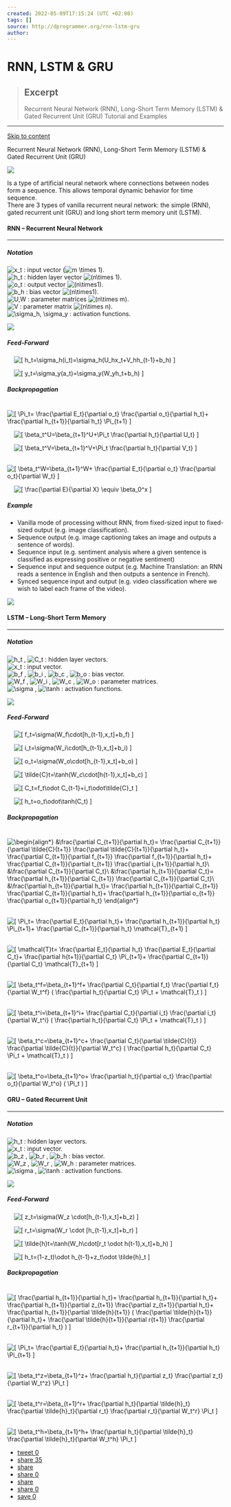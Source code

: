 ```yaml
---
created: 2022-05-09T17:15:24 (UTC +02:00)
tags: []
source: http://dprogrammer.org/rnn-lstm-gru
author: 
---
```


# RNN, LSTM & GRU



> ## Excerpt
> Recurrent Neural Network (RNN), Long-Short Term Memory (LSTM) & Gated Recurrent Unit (GRU) Tutorial and Examples

---
[Skip to content](http://dprogrammer.org/rnn-lstm-gru#content)

Recurrent Neural Network (RNN), Long-Short Term Memory (LSTM) & Gated Recurrent Unit (GRU)

![](https://sp-ao.shortpixel.ai/client/q_glossy,ret_img,w_1200/http://dprogrammer.org/wp-content/uploads/2019/04/RNN-vs-LSTM-vs-GRU-1200x361.png)

Is a type of artificial neural network where connections between nodes form a sequence. This allows temporal dynamic behavior for time sequence.  
There are 3 types of vanilla recurrent neural network: the simple (RNN), gated recurrent unit (GRU) and long short term memory unit (LSTM).

#### RNN – Recurrent Neural Network

---

##### Notation

![x_t](https://sp-ao.shortpixel.ai/client/q_glossy,ret_img,w_15,h_11/http://dprogrammer.org/wp-content/ql-cache/quicklatex.com-e61554f08003ee171b6d5c3f9eac71ae_l3.png "Rendered by QuickLaTeX.com") : input vector (![m \times 1](https://sp-ao.shortpixel.ai/client/q_glossy,ret_img,w_45,h_13/http://dprogrammer.org/wp-content/ql-cache/quicklatex.com-29e5110a60c64b5dad2e64b8fb7a7953_l3.png "Rendered by QuickLaTeX.com")).  
![h_t](https://sp-ao.shortpixel.ai/client/q_glossy,ret_img,w_15,h_16/http://dprogrammer.org/wp-content/ql-cache/quicklatex.com-ec35de23c67ce8f03c9ac543d88f9aba_l3.png "Rendered by QuickLaTeX.com") : hidden layer vector ![(n\times 1)](https://sp-ao.shortpixel.ai/client/q_glossy,ret_img,w_53,h_18/http://dprogrammer.org/wp-content/ql-cache/quicklatex.com-f4da819f11cd395ccec508b18538d33e_l3.png "Rendered by QuickLaTeX.com").  
![o_t](https://sp-ao.shortpixel.ai/client/q_glossy,ret_img,w_14,h_11/http://dprogrammer.org/wp-content/ql-cache/quicklatex.com-d4bfa32c729fb1c451b3564683c4ef97_l3.png "Rendered by QuickLaTeX.com") : output vector ![(n\times1)](https://sp-ao.shortpixel.ai/client/q_glossy,ret_img,w_53,h_18/http://dprogrammer.org/wp-content/ql-cache/quicklatex.com-cf242a77af9988999f8fac226f337803_l3.png "Rendered by QuickLaTeX.com").  
![b_h](https://sp-ao.shortpixel.ai/client/q_glossy,ret_img,w_16,h_16/http://dprogrammer.org/wp-content/ql-cache/quicklatex.com-9b474ba86eecd2e9932ffc09b0f82009_l3.png "Rendered by QuickLaTeX.com") : bias vector ![(n\times1)](https://sp-ao.shortpixel.ai/client/q_glossy,ret_img,w_53,h_18/http://dprogrammer.org/wp-content/ql-cache/quicklatex.com-cf242a77af9988999f8fac226f337803_l3.png "Rendered by QuickLaTeX.com").  
![U,W](https://sp-ao.shortpixel.ai/client/q_glossy,ret_img,w_38,h_16/http://dprogrammer.org/wp-content/ql-cache/quicklatex.com-a8d1f4b974f1f076828d6c220778b819_l3.png "Rendered by QuickLaTeX.com") : parameter matrices ![(n\times m)](https://sp-ao.shortpixel.ai/client/q_glossy,ret_img,w_60,h_18/http://dprogrammer.org/wp-content/ql-cache/quicklatex.com-a069d3f766abc4399b2c4f6e00d5dd14_l3.png "Rendered by QuickLaTeX.com").  
![V](https://sp-ao.shortpixel.ai/client/q_glossy,ret_img,w_14,h_12/http://dprogrammer.org/wp-content/ql-cache/quicklatex.com-f8a2d43be5bf9f50ad05bd6b23681c95_l3.png "Rendered by QuickLaTeX.com") : parameter matrix ![(n\times n)](https://sp-ao.shortpixel.ai/client/q_glossy,ret_img,w_55,h_18/http://dprogrammer.org/wp-content/ql-cache/quicklatex.com-94a39522758c3aca8ab213ee82b50a0b_l3.png "Rendered by QuickLaTeX.com").  
![\sigma_h, \sigma_y](https://sp-ao.shortpixel.ai/client/q_glossy,ret_img,w_44,h_14/http://dprogrammer.org/wp-content/ql-cache/quicklatex.com-80d61dd3965e209b3637566b725f099c_l3.png "Rendered by QuickLaTeX.com") : activation functions.

![](https://sp-ao.shortpixel.ai/client/q_glossy,ret_img,w_1374/http://dprogrammer.org/wp-content/uploads/2019/04/RNN_Core2.png)

##### Feed-Forward

    ![\[ h_t=\sigma_h(i_t)=\sigma_h(U_hx_t+V_hh_{t-1}+b_h) \]](https://sp-ao.shortpixel.ai/client/q_glossy,ret_img,w_289,h_18/http://dprogrammer.org/wp-content/ql-cache/quicklatex.com-5b03c40bc8c8e6b3585087d4093e3540_l3.png "Rendered by QuickLaTeX.com")

    ![\[ y_t=\sigma_y(a_t)=\sigma_y(W_yh_t+b_h) \]](https://sp-ao.shortpixel.ai/client/q_glossy,ret_img,w_219,h_19/http://dprogrammer.org/wp-content/ql-cache/quicklatex.com-d534204b8eb3728edc81a0ce7f46c1d7_l3.png "Rendered by QuickLaTeX.com")

##### Backpropagation

    ![\[ \Pi_t= \frac{\partial E_t}{\partial o_t} \frac{\partial o_t}{\partial h_t}+ \frac{\partial h_{t+1}}{\partial h_t} \Pi_{t+1} \]](https://sp-ao.shortpixel.ai/client/q_glossy,ret_img,w_210,h_39/http://dprogrammer.org/wp-content/ql-cache/quicklatex.com-816c6848972ac7eef60586e8eba6897b_l3.png "Rendered by QuickLaTeX.com")

    ![\[ \beta_t^U=\beta_{t+1}^U+\Pi_t \frac{\partial h_t}{\partial U_t} \]](https://sp-ao.shortpixel.ai/client/q_glossy,ret_img,w_151,h_39/http://dprogrammer.org/wp-content/ql-cache/quicklatex.com-ec6c06aff2749e2c3045f889d30b1be6_l3.png "Rendered by QuickLaTeX.com")

    ![\[ \beta_t^V=\beta_{t+1}^V+\Pi_t \frac{\partial h_t}{\partial V_t} \]](https://sp-ao.shortpixel.ai/client/q_glossy,ret_img,w_150,h_39/http://dprogrammer.org/wp-content/ql-cache/quicklatex.com-507f865b92bbf7f667b9d5cdf7120ddb_l3.png "Rendered by QuickLaTeX.com")

    ![\[ \beta_t^W=\beta_{t+1}^W+ \frac{\partial E_t}{\partial o_t} \frac{\partial o_t}{\partial W_t} \]](https://sp-ao.shortpixel.ai/client/q_glossy,ret_img,w_174,h_39/http://dprogrammer.org/wp-content/ql-cache/quicklatex.com-7e8536322967445192b2b8269598c29a_l3.png "Rendered by QuickLaTeX.com")

    ![\[ \frac{\partial E}{\partial X} \equiv \beta_0^x \]](https://sp-ao.shortpixel.ai/client/q_glossy,ret_img,w_71,h_38/http://dprogrammer.org/wp-content/ql-cache/quicklatex.com-a199d288a01ec9c70548bed2528f7175_l3.png "Rendered by QuickLaTeX.com")

##### Example

-   Vanilla mode of processing without RNN, from fixed-sized input to fixed-sized output (e.g. image classification).
-   Sequence output (e.g. image captioning takes an image and outputs a sentence of words).
-   Sequence input (e.g. sentiment analysis where a given sentence is classified as expressing positive or negative sentiment)
-   Sequence input and sequence output (e.g. Machine Translation: an RNN reads a sentence in English and then outputs a sentence in French).
-   Synced sequence input and output (e.g. video classification where we wish to label each frame of the video).

![](https://sp-ao.shortpixel.ai/client/q_glossy,ret_img,w_815/http://dprogrammer.org/wp-content/uploads/2019/04/Example-RNN.png)

#### LSTM – Long-Short Term Memory

---

##### Notation

![h_t](https://sp-ao.shortpixel.ai/client/q_glossy,ret_img,w_15,h_16/http://dprogrammer.org/wp-content/ql-cache/quicklatex.com-ec35de23c67ce8f03c9ac543d88f9aba_l3.png "Rendered by QuickLaTeX.com") , ![C_t](https://sp-ao.shortpixel.ai/client/q_glossy,ret_img,w_18,h_15/http://dprogrammer.org/wp-content/ql-cache/quicklatex.com-23fc106a6dc2a6f5fa1eaeb274911e5a_l3.png "Rendered by QuickLaTeX.com") : hidden layer vectors.  
![x_t](https://sp-ao.shortpixel.ai/client/q_glossy,ret_img,w_15,h_11/http://dprogrammer.org/wp-content/ql-cache/quicklatex.com-e61554f08003ee171b6d5c3f9eac71ae_l3.png "Rendered by QuickLaTeX.com") : input vector.  
![b_f](https://sp-ao.shortpixel.ai/client/q_glossy,ret_img,w_16,h_19/http://dprogrammer.org/wp-content/ql-cache/quicklatex.com-bdc988b6f815b9a00bed409aa5eac169_l3.png "Rendered by QuickLaTeX.com") , ![b_i](https://sp-ao.shortpixel.ai/client/q_glossy,ret_img,w_13,h_16/http://dprogrammer.org/wp-content/ql-cache/quicklatex.com-0c96df5706e08ddc96aa5ddb04fe9446_l3.png "Rendered by QuickLaTeX.com") , ![b_c](https://sp-ao.shortpixel.ai/client/q_glossy,ret_img,w_14,h_16/http://dprogrammer.org/wp-content/ql-cache/quicklatex.com-87872827d137ce528c4ab71009d6c5d5_l3.png "Rendered by QuickLaTeX.com") , ![b_o](https://sp-ao.shortpixel.ai/client/q_glossy,ret_img,w_15,h_16/http://dprogrammer.org/wp-content/ql-cache/quicklatex.com-077b3b0600ab38c5ac020c5e7f887f35_l3.png "Rendered by QuickLaTeX.com") : bias vector.  
![W_f](https://sp-ao.shortpixel.ai/client/q_glossy,ret_img,w_25,h_18/http://dprogrammer.org/wp-content/ql-cache/quicklatex.com-d692813c52d6d1fb0f2fb8c02d87c0ac_l3.png "Rendered by QuickLaTeX.com") , ![W_i](https://sp-ao.shortpixel.ai/client/q_glossy,ret_img,w_22,h_15/http://dprogrammer.org/wp-content/ql-cache/quicklatex.com-bbc0e4525b5337eae1896658ccaca8be_l3.png "Rendered by QuickLaTeX.com") , ![W_c](https://sp-ao.shortpixel.ai/client/q_glossy,ret_img,w_23,h_15/http://dprogrammer.org/wp-content/ql-cache/quicklatex.com-a5652251895933992507e39d9f4fb368_l3.png "Rendered by QuickLaTeX.com") , ![W_o](https://sp-ao.shortpixel.ai/client/q_glossy,ret_img,w_24,h_15/http://dprogrammer.org/wp-content/ql-cache/quicklatex.com-ef80e2b242538af71eecce45d523da93_l3.png "Rendered by QuickLaTeX.com") : parameter matrices.  
![\sigma](https://sp-ao.shortpixel.ai/client/q_glossy,ret_img,w_11,h_8/http://dprogrammer.org/wp-content/ql-cache/quicklatex.com-002db43cb4222d94b346ebaa548e03bd_l3.png "Rendered by QuickLaTeX.com") , ![\tanh](https://sp-ao.shortpixel.ai/client/q_glossy,ret_img,w_36,h_13/http://dprogrammer.org/wp-content/ql-cache/quicklatex.com-0b81e5017f469bbd09028667367a7e6a_l3.png "Rendered by QuickLaTeX.com") : activation functions.

![](https://sp-ao.shortpixel.ai/client/q_glossy,ret_img,w_1003/http://dprogrammer.org/wp-content/uploads/2019/04/LSTM-Core.png)

##### Feed-Forward

    ![\[ f_t=\sigma(W_f\cdot[h_{t-1},x_t]+b_f) \]](https://sp-ao.shortpixel.ai/client/q_glossy,ret_img,w_205,h_20/http://dprogrammer.org/wp-content/ql-cache/quicklatex.com-29f60b49619412f2281021705d731ae3_l3.png "Rendered by QuickLaTeX.com")

    ![\[ i_t=\sigma(W_i\cdot[h_{t-1},x_t]+b_i) \]](https://sp-ao.shortpixel.ai/client/q_glossy,ret_img,w_196,h_19/http://dprogrammer.org/wp-content/ql-cache/quicklatex.com-82f03ed88f42b4ab8513653a36b6e775_l3.png "Rendered by QuickLaTeX.com")

    ![\[ o_t=\sigma(W_o\cdot[h_{t-1},x_t]+b_o) \]](https://sp-ao.shortpixel.ai/client/q_glossy,ret_img,w_203,h_19/http://dprogrammer.org/wp-content/ql-cache/quicklatex.com-dbc53f6ce29f802f6d0a2d2bf75daf1c_l3.png "Rendered by QuickLaTeX.com")

    ![\[ \tilde{C}_t=\tanh(W_c\cdot[h_{t-1},x_t]+b_c) \]](https://sp-ao.shortpixel.ai/client/q_glossy,ret_img,w_230,h_22/http://dprogrammer.org/wp-content/ql-cache/quicklatex.com-4c8e4bdab43d69294e773a5814b5c9e2_l3.png "Rendered by QuickLaTeX.com")

    ![\[ C_t=f_t\odot C_{t-1}+i_t\odot\tilde{C}_t \]](https://sp-ao.shortpixel.ai/client/q_glossy,ret_img,w_187,h_21/http://dprogrammer.org/wp-content/ql-cache/quicklatex.com-831170c55091126028eede561ec2e3a0_l3.png "Rendered by QuickLaTeX.com")

    ![\[ h_t=o_t\odot\tanh(C_t) \]](https://sp-ao.shortpixel.ai/client/q_glossy,ret_img,w_143,h_18/http://dprogrammer.org/wp-content/ql-cache/quicklatex.com-3ea0dfc9c9edc4b4f4290ef313c99664_l3.png "Rendered by QuickLaTeX.com")

##### Backpropagation

    ![\begin{align*} &\frac{\partial C_{t+1}}{\partial h_t}= \frac{\partial C_{t+1}}{\partial \tilde{C}_{t+1}} \frac{\partial \tilde{C}_{t+1}}{\partial h_t}+ \frac{\partial C_{t+1}}{\partial f_{t+1}} \frac{\partial f_{t+1}}{\partial h_t}+ \frac{\partial C_{t+1}}{\partial t_{t+1}} \frac{\partial i_{t+1}}{\partial h_t}\\ &\frac{\partial C_{t+1}}{\partial C_t}\\ &\frac{\partial h_{t+1}}{\partial C_t}= \frac{\partial h_{t+1}}{\partial C_{t+1}} \frac{\partial C_{t+1}}{\partial C_t}\\ &\frac{\partial h_{t+1}}{\partial h_t}= \frac{\partial h_{t+1}}{\partial C_{t+1}} \frac{\partial C_{t+1}}{\partial h_t}+ \frac{\partial h_{t+1}}{\partial o_{t+1}} \frac{\partial o_{t+1}}{\partial h_t} \end{align*}](https://sp-ao.shortpixel.ai/client/q_glossy,ret_img,w_405,h_187/http://dprogrammer.org/wp-content/ql-cache/quicklatex.com-abf9a93846925b6a0594b32254fb6524_l3.png "Rendered by QuickLaTeX.com")

    ![\[ \Pi_t= \frac{\partial E_t}{\partial h_t}+ \frac{\partial h_{t+1}}{\partial h_t} \Pi_{t+1}+ \frac{\partial C_{t+1}}{\partial h_t} \mathcal{T}_{t+1} \]](https://sp-ao.shortpixel.ai/client/q_glossy,ret_img,w_286,h_39/http://dprogrammer.org/wp-content/ql-cache/quicklatex.com-65e5c6bfd19294738fb112d05884c84b_l3.png "Rendered by QuickLaTeX.com")

    ![\[ \mathcal{T}_t= \frac{\partial E_t}{\partial h_t} \frac{\partial E_t}{\partial C_t}+ \frac{\partial h_{t+1}}{\partial C_t} \Pi_{t+1}+ \frac{\partial C_{t+1}}{\partial C_t} \mathcal{T}_{t+1} \]](https://sp-ao.shortpixel.ai/client/q_glossy,ret_img,w_315,h_39/http://dprogrammer.org/wp-content/ql-cache/quicklatex.com-4439ae5346ea95daf7849f63a89c60ee_l3.png "Rendered by QuickLaTeX.com")

    ![\[ \beta_t^f=\beta_{t+1}^f+ \frac{\partial C_t}{\partial f_t} \frac{\partial f_t}{\partial W_t^f} ( \frac{\partial h_t}{\partial C_t} \Pi_t + \mathcal{T}_t ) \]](https://sp-ao.shortpixel.ai/client/q_glossy,ret_img,w_275,h_45/http://dprogrammer.org/wp-content/ql-cache/quicklatex.com-ff31700dfd6ffc36b8f2b3369b79a648_l3.png "Rendered by QuickLaTeX.com")

    ![\[ \beta_t^i=\beta_{t+1}^i+ \frac{\partial C_t}{\partial i_t} \frac{\partial i_t}{\partial W_t^i} ( \frac{\partial h_t}{\partial C_t} \Pi_t + \mathcal{T}_t ) \]](https://sp-ao.shortpixel.ai/client/q_glossy,ret_img,w_269,h_42/http://dprogrammer.org/wp-content/ql-cache/quicklatex.com-9b8bab5419d2c979dd95ad58f5113f10_l3.png "Rendered by QuickLaTeX.com")

    ![\[ \beta_t^c=\beta_{t+1}^c+ \frac{\partial C_t}{\partial \tilde{C}_{t}} \frac{\partial \tilde{C}_{t}}{\partial W_t^c} ( \frac{\partial h_t}{\partial C_t} \Pi_t + \mathcal{T}_t ) \]](https://sp-ao.shortpixel.ai/client/q_glossy,ret_img,w_271,h_46/http://dprogrammer.org/wp-content/ql-cache/quicklatex.com-d16a0880536e9072fbc3ffeef897e2e6_l3.png "Rendered by QuickLaTeX.com")

    ![\[ \beta_t^o=\beta_{t+1}^o+ \frac{\partial h_t}{\partial o_t} \frac{\partial o_t}{\partial W_t^o} ( \Pi_t ) \]](https://sp-ao.shortpixel.ai/client/q_glossy,ret_img,w_201,h_41/http://dprogrammer.org/wp-content/ql-cache/quicklatex.com-d710a5d575645b19e577e8240d5303dc_l3.png "Rendered by QuickLaTeX.com")

#### GRU – Gated Recurrent Unit

---

##### Notation

![h_t](https://sp-ao.shortpixel.ai/client/q_glossy,ret_img,w_15,h_16/http://dprogrammer.org/wp-content/ql-cache/quicklatex.com-ec35de23c67ce8f03c9ac543d88f9aba_l3.png "Rendered by QuickLaTeX.com") : hidden layer vectors.  
![x_t](https://sp-ao.shortpixel.ai/client/q_glossy,ret_img,w_15,h_11/http://dprogrammer.org/wp-content/ql-cache/quicklatex.com-e61554f08003ee171b6d5c3f9eac71ae_l3.png "Rendered by QuickLaTeX.com") : input vector.  
![b_z](https://sp-ao.shortpixel.ai/client/q_glossy,ret_img,w_15,h_16/http://dprogrammer.org/wp-content/ql-cache/quicklatex.com-bcc40872f04438803011ba752db2bc93_l3.png "Rendered by QuickLaTeX.com") , ![b_r](https://sp-ao.shortpixel.ai/client/q_glossy,ret_img,w_14,h_16/http://dprogrammer.org/wp-content/ql-cache/quicklatex.com-ac9b0a529e9f441b39c7bf0c4b20ccee_l3.png "Rendered by QuickLaTeX.com") , ![b_h](https://sp-ao.shortpixel.ai/client/q_glossy,ret_img,w_16,h_16/http://dprogrammer.org/wp-content/ql-cache/quicklatex.com-9b474ba86eecd2e9932ffc09b0f82009_l3.png "Rendered by QuickLaTeX.com") : bias vector.  
![W_z](https://sp-ao.shortpixel.ai/client/q_glossy,ret_img,w_24,h_15/http://dprogrammer.org/wp-content/ql-cache/quicklatex.com-a49f465f756f25df1fa651f8c3b746a2_l3.png "Rendered by QuickLaTeX.com") , ![W_r](https://sp-ao.shortpixel.ai/client/q_glossy,ret_img,w_23,h_15/http://dprogrammer.org/wp-content/ql-cache/quicklatex.com-8c936ce7ef7a7c4e20e72e4e46b2a868_l3.png "Rendered by QuickLaTeX.com") , ![W_h](https://sp-ao.shortpixel.ai/client/q_glossy,ret_img,w_25,h_15/http://dprogrammer.org/wp-content/ql-cache/quicklatex.com-79df7165f7d6cb2820d869f2b918c969_l3.png "Rendered by QuickLaTeX.com") : parameter matrices.  
![\sigma](https://sp-ao.shortpixel.ai/client/q_glossy,ret_img,w_11,h_8/http://dprogrammer.org/wp-content/ql-cache/quicklatex.com-002db43cb4222d94b346ebaa548e03bd_l3.png "Rendered by QuickLaTeX.com") , ![\tanh](https://sp-ao.shortpixel.ai/client/q_glossy,ret_img,w_36,h_13/http://dprogrammer.org/wp-content/ql-cache/quicklatex.com-0b81e5017f469bbd09028667367a7e6a_l3.png "Rendered by QuickLaTeX.com") : activation functions.

![](https://sp-ao.shortpixel.ai/client/q_glossy,ret_img,w_849/http://dprogrammer.org/wp-content/uploads/2019/04/GRU.png)

##### Feed-Forward

    ![\[ z_t=\sigma(W_z \cdot[h_{t-1},x_t]+b_z) \]](https://sp-ao.shortpixel.ai/client/q_glossy,ret_img,w_203,h_19/http://dprogrammer.org/wp-content/ql-cache/quicklatex.com-9afec6022fb4f854d5d9ffcfb6732b67_l3.png "Rendered by QuickLaTeX.com")

    ![\[ r_t=\sigma(W_r \cdot [h_{t-1},x_t]+b_r) \]](https://sp-ao.shortpixel.ai/client/q_glossy,ret_img,w_202,h_19/http://dprogrammer.org/wp-content/ql-cache/quicklatex.com-ad095108bdce174d9136f55447c6709a_l3.png "Rendered by QuickLaTeX.com")

    ![\[ \tilde{h}_t=\tanh(W_h\cdot[r_t \odot h_{t-1},x_t]+b_h) \]](https://sp-ao.shortpixel.ai/client/q_glossy,ret_img,w_267,h_22/http://dprogrammer.org/wp-content/ql-cache/quicklatex.com-697d42693149d97b00fed6d0030e4fb9_l3.png "Rendered by QuickLaTeX.com")

    ![\[ h_t=(1-z_t)\odot h_{t-1}+z_t\odot \tilde{h}_t \]](https://sp-ao.shortpixel.ai/client/q_glossy,ret_img,w_225,h_21/http://dprogrammer.org/wp-content/ql-cache/quicklatex.com-1382782b8d3f3a95e0eca0b8fd562314_l3.png "Rendered by QuickLaTeX.com")

##### Backpropagation

    ![\[ \frac{\partial h_{t+1}}{\partial h_t}= \frac{\partial h_{t+1}}{\partial h_t}+ \frac{\partial h_{t+1}}{\partial z_{t+1}} \frac{\partial z_{t+1}}{\partial h_t}+ \frac{\partial h_{t+1}}{\partial \tilde{h}_{t+1}} ( \frac{\partial \tilde{h}_{t+1}}{\partial h_t}+ \frac{\partial \tilde{h}_{t+1}}{\partial r_{t+1}} \frac{\partial r_{t+1}}{\partial h_t} ) \]](https://sp-ao.shortpixel.ai/client/q_glossy,ret_img,w_479,h_48/http://dprogrammer.org/wp-content/ql-cache/quicklatex.com-562505846cb1ba9e428c3a5ae4975d5f_l3.png "Rendered by QuickLaTeX.com")

    ![\[ \Pi_t= \frac{\partial E_t}{\partial h_t}+ \frac{\partial h_{t+1}}{\partial h_t} \Pi_{t+1} \]](https://sp-ao.shortpixel.ai/client/q_glossy,ret_img,w_180,h_39/http://dprogrammer.org/wp-content/ql-cache/quicklatex.com-0fc90a9571a9afc9a0eb6a603257739c_l3.png "Rendered by QuickLaTeX.com")

    ![\[ \beta_t^z=\beta_{t+1}^z+ \frac{\partial h_t}{\partial z_t} \frac{\partial z_t}{\partial W_t^z} \Pi_t \]](https://sp-ao.shortpixel.ai/client/q_glossy,ret_img,w_187,h_41/http://dprogrammer.org/wp-content/ql-cache/quicklatex.com-7b444f92540fd757bea1ed819c4715a7_l3.png "Rendered by QuickLaTeX.com")

    ![\[ \beta_t^r=\beta_{t+1}^r+ \frac{\partial h_t}{\partial \tilde{h}_t} \frac{\partial \tilde{h}_t}{\partial r_t} \frac{\partial r_t}{\partial W_t^r} \Pi_t \]](https://sp-ao.shortpixel.ai/client/q_glossy,ret_img,w_217,h_46/http://dprogrammer.org/wp-content/ql-cache/quicklatex.com-bba637750f22b2a5d7ed25036c831c6c_l3.png "Rendered by QuickLaTeX.com")

    ![\[ \beta_t^h=\beta_{t+1}^h+ \frac{\partial h_t}{\partial \tilde{h}_t} \frac{\partial \tilde{h}_t}{\partial W_t^h} \Pi_t \]](https://sp-ao.shortpixel.ai/client/q_glossy,ret_img,w_189,h_47/http://dprogrammer.org/wp-content/ql-cache/quicklatex.com-9bf825dbd01ffeaeb29952468d8fc449_l3.png "Rendered by QuickLaTeX.com")

-   [tweet 0](https://twitter.com/share?url=http%3A%2F%2Fdprogrammer.org%2Frnn-lstm-gru&text=RNN%2C%20LSTM%20%26%20GRU&via=DprogrammerL "Share on Twitter") 
-   [share 35](https://www.facebook.com/sharer/sharer.php?u=http%3A%2F%2Fdprogrammer.org%2Frnn-lstm-gru "Share on Facebook") 
-   [share](https://api.whatsapp.com/send?text=http%3A%2F%2Fdprogrammer.org%2Frnn-lstm-gru%20RNN%2C%20LSTM%20%26%20GRU "Share on Whatsapp") 
-   [share 0](https://www.reddit.com/submit?url=http%3A%2F%2Fdprogrammer.org%2Frnn-lstm-gru "Share on Reddit") 
-   [share](https://www.linkedin.com/shareArticle?mini=true&url=http%3A%2F%2Fdprogrammer.org%2Frnn-lstm-gru&title=RNN%2C%20LSTM%20%26%20GRU "Share on LinkedIn") 
-   [share 0](https://www.tumblr.com/widgets/share/tool?posttype=link&canonicalUrl=http%3A%2F%2Fdprogrammer.org%2Frnn-lstm-gru&tags=dprogrammer.org "Share on tumblr") 
-   [save 0](https://www.pinterest.com/pin/create/link/?url=http%3A%2F%2Fdprogrammer.org%2Frnn-lstm-gru&media=http%3A%2F%2Fdprogrammer.org%2Fwp-content%2Fuploads%2F2019%2F04%2FRNN-vs-LSTM-vs-GRU.png&description=RNN%2C%20LSTM%20%26%20GRU "Pin it on Pinterest")
